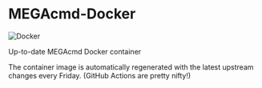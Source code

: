 # MEGAcmd-Docker
![Docker](https://github.com/Xalaxis/MEGAcmd-Docker/workflows/Docker/badge.svg)

 Up-to-date MEGAcmd Docker container

 The container image is automatically regenerated with the latest upstream changes every Friday.  (GitHub Actions are pretty nifty!)
